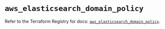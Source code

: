 # `aws_elasticsearch_domain_policy`

Refer to the Terraform Registry for docs: [`aws_elasticsearch_domain_policy`](https://registry.terraform.io/providers/hashicorp/aws/4.67.0/docs/resources/elasticsearch_domain_policy).
